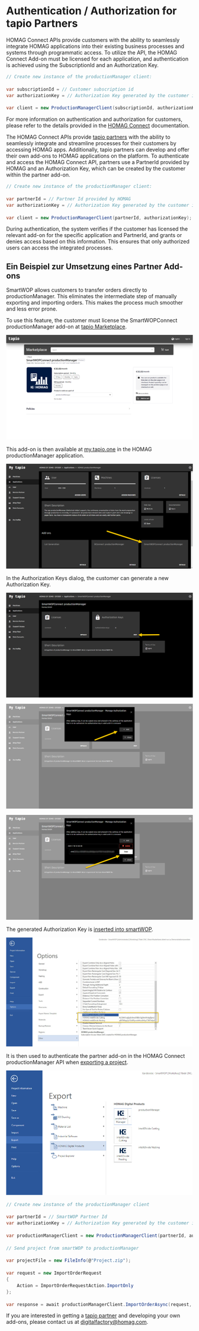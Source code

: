 # Authentication / Authorization for tapio Partners

HOMAG Connect APIs provide customers with the ability to seamlessly integrate HOMAG applications into their existing business processes and systems through programmatic access. To utilize the API, the HOMAG Connect Add-on must be licensed for each application, and authentication is achieved using the SubscriptionId and an Authorization Key.

```c#
// Create new instance of the productionManager client:

var subscriptionId = // Customer subscription id
var authorizationKey = // Authorization Key generated by the customer in SmartWOPConnect add-on
            
var client = new ProductionManagerClient(subscriptionId, authorizationKey);
```

For more information on authentication and authorization for customers, please refer to the details provided in the [HOMAG Connect](../../../Applications/IntelliDivide/Samples/Authentication) documentation.

The HOMAG Connect APIs provide [tapio partners](https://docs.homag.cloud/en/data-exchange/in-a-nutshell/partner) with the ability to seamlessly integrate and streamline processes for their customers by accessing HOMAG apps. Additionally, tapio partners can develop and offer their own add-ons to HOMAG applications on the platform. To authenticate and access the HOMAG Connect API, partners use a PartnerId provided by HOMAG and an Authorization Key, which can be created by the customer within the partner add-on.

```c#
// Create new instance of the productionManager client:

var partnerId = // Partner Id provided by HOMAG
var authorizationKey = // Authorization Key generated by the customer in HOMAG Connect add-on
            
var client = new ProductionManagerClient(partnerId, authorizationKey);
``` 

During authentication, the system verifies if the customer has licensed the relevant add-on for the specific application and PartnerId, and grants or denies access based on this information. This ensures that only authorized users can access the integrated processes.

## Ein Beispiel zur Umsetzung eines Partner Add-ons

SmartWOP allows customers to transfer orders directly to productionManager. This eliminates the intermediate step of manually exporting and importing orders. This makes the process much smoother and less error prone.

To use this feature, the customer must license the SmartWOPConnect productionManager add-on at [tapio Marketplace](https://customerportal.tapio.one/marketplace/ccp/v/pa/marketplace/home-view?vendorId=1022097719).

![tapio marketplace](Partner_Authorization-01.png "tapio marketplace")

This add-on is then available at [my.tapio.one](https://my.tapio.one) in the HOMAG productionManager application.

![my.tapio.one](Partner_Authorization-02.png "my.tapio.one")

In the Authorization Keys dialog, the customer can generate a new Authorization Key.

![SmartWOPConnect Add-on](Partner_Authorization-03.png "SmartWOPConnect Add-on")

![Authorization Keys dialog](Partner_Authorization-04.png "Authorization Keys dialog")

![Authorization Keys dialog](Partner_Authorization-05.png "Authorization Keys dialog")

The generated Authorization Key is [inserted into smartWOP](https://docs.homag.cloud/en/smartwop/in-a-nutshell/enter-interface-license). 

![SmartWOP](Partner_Authorization-06.png "Export to productionManager")

It is then used to authenticate the partner add-on in the HOMAG Connect productionManager API when [exporting a project](https://docs.homag.cloud/en/smartwop/in-a-nutshell/interface-to-apps).

![SmartWOP](Partner_Authorization-07.png "Export to productionManager")

```c#
// Create new instance of the productionManager client

var partnerId = // SmartWOP Partner Id
var authorizationKey = // Authorization Key generated by the customer in SmartWOPConnect add-on
            
var productionManagerClient = new ProductionManagerClient(partnerId, authorizationKey);

// Send project from smartWOP to productionManager

var projectFile = new FileInfo(@"Project.zip");
            
var request = new ImportOrderRequest
{
    Action = ImportOrderRequestAction.ImportOnly
};

var response = await productionManagerClient.ImportOrderAsync(request, projectFile);

``` 

If you are interested in getting a [tapio partner](https://docs.homag.cloud/en/data-exchange/in-a-nutshell/partner) and developing your own add-ons, please contact us at [digitalfactory@homag.com](mailto:digitalfactory@homag.com).
